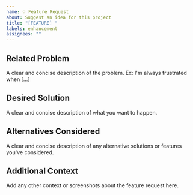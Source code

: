 ```yaml
---
name: 💡 Feature Request
about: Suggest an idea for this project
title: "[FEATURE] "
labels: enhancement
assignees: ""
---
```


## Related Problem
A clear and concise description of the problem. Ex: I'm always frustrated when [...]

## Desired Solution
A clear and concise description of what you want to happen.

## Alternatives Considered
A clear and concise description of any alternative solutions or features you've considered.

## Additional Context
Add any other context or screenshots about the feature request here.
